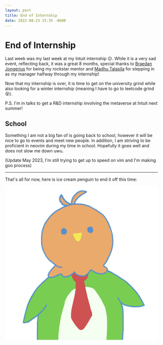 ```yaml
---
layout: post
title: End of Internship
date: 2022-08-23 15:35 -0600
---
```

# End of Internship

Last week was my last week at my Intuit internship 😔. While it is a very sad event, reflecting back, it was a great 8 months, special thanks to [Braedan Jongerius](https://www.linkedin.com/in/bjongerius/) for being my rockstar mentor and [Madhu Talasila](https://www.linkedin.com/in/madhu-talasila-ab703a33/) for stepping in as my manager halfway through my internship!

Now that my internship is over, it is time to get on the university grind while also looking for a winter internship (meaning I have to go to leetcode grind 😵).

P.S. I'm in talks to get a R&D internship involving the metaverse at Intuit next summer!

## School

Something I am not a big fan of is going back to school, however it will be nice to go to events and meet new people. In addition, I am striving to be proficient in neovim during my time in school. Hopefully it goes well and does not slow me down uwu.

(Update May 2023, I'm still trying to get up to speed on vim and I'm making goo process)

-----

That's all for now, here is ice cream penguin to end it off this time:

![icecreampenguin.png](../assets/img/other/icecreampenguin.png)
